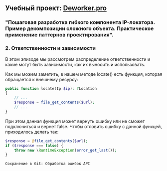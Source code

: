 ## Учебный проект: [Deworker.pro](https://deworker.pro/edu/series/ip-geolocator)
### "Пошаговая разработка гибкого компонента IP-локатора. Пример декомпозиции сложного объекта. Практическое применение паттернов проектирования".

### 2. Ответственности и зависимости

В этом эпизоде мы рассмотрем распределение ответственности и какие могут быть зависимости, как их выносить и использовать.

Как мы можем заметить, в нашем методе locate() есть функция, которая обращается к внешнему ресурсу:
```php
public function locate(Ip $ip): ?Location
{
    // ...
    $response = file_get_contents($url);
    // ...
}
```
При этом данная функция может вернуть ошибку или не сможет подключиться и вернет false.
Чтобы отловить ошибку с данной функцей, приходилось делать так:
```php
$response = @file_get_contents($url);
if ($response === false) {
    throw new \RuntimeException(error_get_last());
}
```
~~~ 
Сохранение в Git: Обработка ошибок API
~~~
